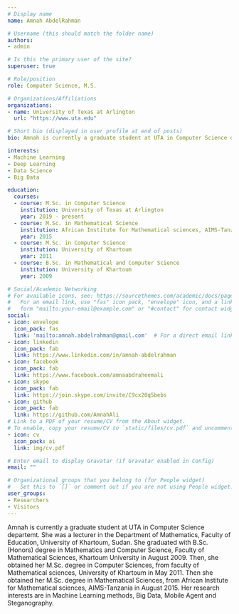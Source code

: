 ```yaml
---
# Display name
name: Amnah AbdelRahman

# Username (this should match the folder name)
authors:
- admin

# Is this the primary user of the site?
superuser: true

# Role/position
role: Computer Science, M.S.

# Organizations/Affiliations
organizations:
- name: University of Texas at Arlington 
  url: "https://www.uta.edu"

# Short bio (displayed in user profile at end of posts)
bio: Amnah is currently a graduate student at UTA in Computer Science departemt. She was a lecturer in the Department of Mathematics, Faculty of Education, University of Khartoum, Sudan. She graduated with B.Sc. (Honors) degree in Mathematics and Computer Science, Faculty of Mathematical Sciences, Khartoum University in August 2009. Then, she obtained her M.Sc. degree in Computer Sciences, from faculty of Mathematical sciences, University of Khartoum in May 2011. Then she obtained her M.Sc. degree in Mathematical Sciences, from African Institute for Mathematical sciences, AIMS-Tanzania in August 2015. Her research interests are in Machine Learning methods, Big Data, Mobile Agent and Steganography.

interests:
- Machine Learning
- Deep Learning
- Data Science
- Big Data

education:
  courses:
  - course: M.Sc. in Computer Science
    institution: University of Texas at Arlington
    year: 2019 - present
  - course: M.Sc. in Mathematical Science
    institution: African Institute for Mathematical sciences, AIMS-Tanzania
    year: 2015
  - course: M.Sc. in Computer Science
    institution: University of Khartoum
    year: 2011
  - course: B.Sc. in Mathematical and Computer Science
    institution: University of Khartoum
    year: 2009

# Social/Academic Networking
# For available icons, see: https://sourcethemes.com/academic/docs/page-builder/#icons
#   For an email link, use "fas" icon pack, "envelope" icon, and a link in the
#   form "mailto:your-email@example.com" or "#contact" for contact widget.
social:
- icon: envelope
  icon_pack: fas
  link: 'mailto:amnah.abdelrahman@gmail.com'  # For a direct email link, use "amnah.abdelrhman@gmail.com".
- icon: linkedin
  icon_pack: fab
  link: https://www.linkedin.com/in/amnah-abdelrahman
- icon: facebook
  icon_pack: fab
  link: https://www.facebook.com/amnaabdraheemali
- icon: skype
  icon_pack: fab
  link: https://join.skype.com/invite/C9cx20q5bebs
- icon: github
  icon_pack: fab
  link: https://github.com/AmnahAli
# Link to a PDF of your resume/CV from the About widget.
# To enable, copy your resume/CV to `static/files/cv.pdf` and uncomment the lines below.
- icon: cv
  icon_pack: ai
  link: img/cv.pdf

# Enter email to display Gravatar (if Gravatar enabled in Config)
email: ""

# Organizational groups that you belong to (for People widget)
#   Set this to `[]` or comment out if you are not using People widget.
user_groups:
- Researchers
- Visitors
---
```


Amnah is currently a graduate student at UTA in Computer Science departemt. She was a lecturer in the Department of Mathematics, Faculty of Education, University of Khartoum, Sudan. She graduated with B.Sc. (Honors) degree in Mathematics and Computer Science, Faculty of Mathematical Sciences, Khartoum University in August 2009. Then, she obtained her M.Sc. degree in Computer Sciences, from faculty of Mathematical sciences, University of Khartoum in May 2011. Then she obtained her M.Sc. degree in Mathematical Sciences, from African Institute for Mathematical sciences, AIMS-Tanzania in August 2015. Her research interests are in Machine Learning methods, Big Data, Mobile Agent and Steganography.
